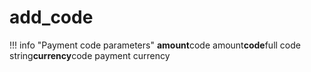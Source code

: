 # add\_code

!!! info "Payment code parameters" **amount**code amount**code**full code string**currency**code payment currency

